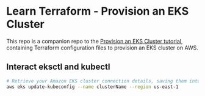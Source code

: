 # Learn Terraform - Provision an EKS Cluster

This repo is a companion repo to the [Provision an EKS Cluster tutorial](https://developer.hashicorp.com/terraform/tutorials/kubernetes/eks), containing
Terraform configuration files to provision an EKS cluster on AWS.

## Interact eksctl and kubectl
```bash
# Retrieve your Amazon EKS cluster connection details, saving them into the ~/.kube/config file
aws eks update-kubeconfig --name clusterName --region us-east-1
```